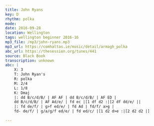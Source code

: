 ```yaml
---
title: John Ryans
key: D
rhythm: polka
mode: 
date: 2016-09-28
location: Wellington
tags: wellington beginner 2016-16
mp3_file: /mp3/john-ryans.mp3
mp3_url: https://comhaltas.ie/music/detail/armagh_polka
abc_url: https://thesession.org/tunes/441
source: Black Book
transcription: unknown
abc: |
    X: 3
    T: John Ryan's
    R: polka
    M: 2/4
    L: 1/8
    K: Dmaj
    |: dd B/c/d/B/ | AF AF | dd B/c/d/B/ | AF ED | 
    dd B/c/d/B/ | AF Ad/e/ | fd ec |[1 df d2 :|[2 df dd/e/ ||
    |: fd de/f/ | g>f ed/e/ | fd Ad | fd/f/ a>g |
    fd- de/f/ | g/a/g/f ed/e/ | fd ed/c/ |[1 d2 d>e :|[2 d2 d2 |]
    
---
```



